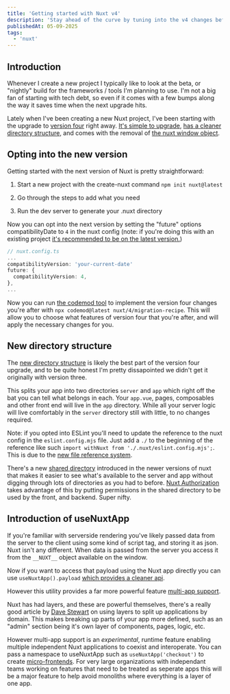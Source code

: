 ```yaml
---
title: 'Getting started with Nuxt v4'
description: 'Stay ahead of the curve by tuning into the v4 changes before the release.'
publishedAt: 05-09-2025
tags:
  - 'nuxt'
---
```


## Introduction

Whenever I create a new project I typically like to look at the beta, or "nightly" build for the frameworks / tools I'm planning to use.
I'm not a big fan of starting with tech debt, so even if it comes with a few bumps along the way it saves time when the next upgrade hits.

Lately when I've been creating a new Nuxt project, I've been starting with the upgrade to [version four](https://nuxt.com/docs/getting-started/upgrade#opting-in-to-nuxt-4) right away. [It's simple to upgrade](https://nuxt.com/docs/getting-started/upgrade#migrating-using-codemods), [has a cleaner directory structure](https://nuxt.com/docs/getting-started/upgrade#new-directory-structure), and comes with the removal of [the nuxt window object](https://nuxt.com/docs/getting-started/upgrade#removal-of-window__nuxt__-object).

## Opting into the new version

Getting started with the next version of Nuxt is pretty straightforward:

1. Start a new project with the create-nuxt command `npm init nuxt@latest`

2. Go through the steps to add what you need

3. Run the dev server to generate your .nuxt directory

Now you can opt into the next version by setting the "future" options compatibilityDate to `4` in the nuxt config (note: if you're doing this with an existing project [it's recommended to be on the latest version.](https://nuxt.com/docs/getting-started/upgrade#opting-in-to-nuxt-4))

```ts
// nuxt.config.ts
...
compatibilityVersion: 'your-current-date'
future: {
  compatibilityVersion: 4,
},
...
```

Now you can run [the codemod tool](https://nuxt.com/docs/getting-started/upgrade#migrating-using-codemods) to implement the version four changes you're after with `npx codemod@latest nuxt/4/migration-recipe`. This will allow you to choose what features of version four that you're after, and will apply the necessary changes for you.

## New directory structure

The [new directory structure](https://nuxt.com/docs/getting-started/upgrade#new-directory-structure) is likely the best part of the version four upgrade, and to be quite honest I'm pretty dissapointed we didn't get it originally with version three.

This splits your app into two directories `server` and `app` which right off the bat you can tell what belongs in each. Your `app.vue`, pages, composables and other front end will live in the `app` directory. While all your server logic will live comfortably in the `server` directory still with little, to no changes required.

Note: if you opted into ESLint you'll need to update the reference to the nuxt config in the `eslint.config.mjs` file. Just add a `./` to the beginning of the reference like such `import withNuxt from './.nuxt/eslint.config.mjs';`. This is due to the [new file reference system](https://nuxt.com/docs/getting-started/upgrade#what-changed).

There's a new [shared directory](https://nuxt.com/docs/guide/directory-structure/shared) introduced in the newer versions of nuxt that makes it easier to see what's available to the server and app without digging through lots of directories as you had to before. [Nuxt Authorization](https://github.com/barbapapazes/nuxt-authorization) takes advantage of this by putting permissions in the shared directory to be used by the front, and backend. Super nifty.

## Introduction of useNuxtApp

If you're familiar with serverside rendering you've likely passed data from the server to the client using some kind of script tag, and storing it as json.
Nuxt isn't any different. When data is passed from the server you access it from the `__NUXT__` object available on the window.

Now if you want to access that payload using the Nuxt app directly you can use `useNuxtApp().payload` [which provides a cleaner api](https://nuxt.com/docs/getting-started/upgrade#removal-of-window__nuxt__-object).

However this utility provides a far more powerful feature [multi-app support](https://nuxt.com/docs/getting-started/upgrade#removal-of-window__nuxt__-object).

Nuxt has had layers, and these are powerful themselves, there's a really good article by [Dave Stewart](https://davestewart.co.uk/blog/nuxt-layers/) on using layers to split up applications by domain. This makes breaking up parts of your app more defined, such as an "admin" section being it's own layer of components, pages, logic, etc.

However multi-app support is an _experimental_, runtime feature enabling multiple independent Nuxt applications to coexist and interoperate. You can pass a namespace to useNuxtApp such as `useNuxtApp('checkout')` to create [micro-frontends](https://micro-frontends.org/). For very large organizations with independant teams working on features that need to be treated as seperate apps this will be a major feature to help avoid monoliths where everything is a layer of one app.
